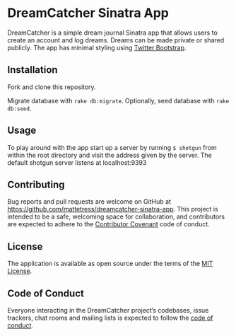 # DreamCatcher Sinatra App

DreamCatcher is a simple dream journal Sinatra app that allows users to create an account and log dreams. Dreams can be made private or shared publicly.  The app has minimal styling using [Twitter Bootstrap](http://getbootstrap.com).

## Installation

Fork and clone this repository.

Migrate database with `rake db:migrate`.
Optionally, seed database with `rake db:seed`.

## Usage

To play around with the app start up a server by running `$ shotgun` from within the root directory and visit the address given by the server. The default shotgun server listens at localhost:9393

## Contributing

Bug reports and pull requests are welcome on GitHub at https://github.com/mattetress/dreamcatcher-sinatra-app. This project is intended to be a safe, welcoming space for collaboration, and contributors are expected to adhere to the [Contributor Covenant](http://contributor-covenant.org) code of conduct.

## License

The application is available as open source under the terms of the [MIT License](https://github.com/mattetress/dreamcatcher-sinatra-app/blob/master/LICENSE.txt).

## Code of Conduct

Everyone interacting in the DreamCatcher project’s codebases, issue trackers, chat rooms and mailing lists is expected to follow the [code of conduct](https://github.com/mattetress/dreamcatcher-sinatra-app/blob/master/CODE_OF_CONDUCT.md).
